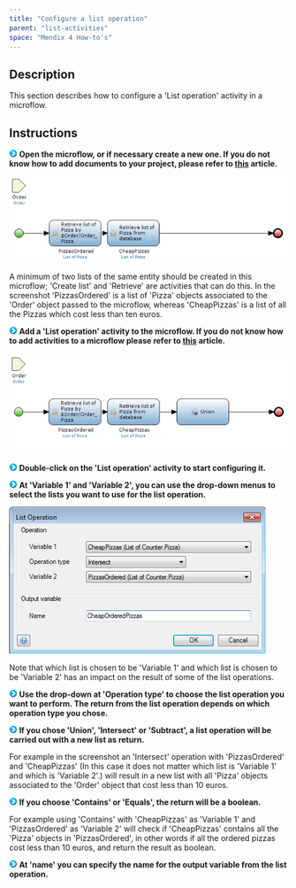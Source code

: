 ```yaml
---
title: "Configure a list operation"
parent: "list-activities"
space: "Mendix 4 How-to's"
---
```

## Description

This section describes how to configure a 'List operation' activity in a microflow.

## Instructions

![](attachments/819203/917932.png) **Open the microflow, or if necessary create a new one. If you do not know how to add documents to your project, please refer to [this](add-documents-to-a-module) article.**

![](attachments/2621594/2752772.png)

A minimum of two lists of the same entity should be created in this microflow; 'Create list' and 'Retrieve' are activities that can do this. In the screenshot 'PizzasOrdered' is a list of 'Pizza' objects associated to the 'Order' object passed to the microflow, whereas 'CheapPizzas' is a list of all the Pizzas which cost less than ten euros.

![](attachments/819203/917932.png) **Add a 'List operation' activity to the microflow. If you do not know how to add activities to a microflow please refer to [this](add-an-activity-to-a-microflow) article.**

![](attachments/2621594/2752912.png)

![](attachments/819203/917932.png) **Double-click on the 'List operation' activity to start configuring it.**

![](attachments/819203/917932.png) **At 'Variable 1' and 'Variable 2', you can use the drop-down menus to select the lists you want to use for the list operation.**

![](attachments/2621594/2752911.png)

Note that which list is chosen to be 'Variable 1' and which list is chosen to be 'Variable 2' has an impact on the result of some of the list operations.

![](attachments/819203/917932.png) **Use the drop-down at 'Operation type' to choose the list operation you want to perform. The return from the list operation depends on which operation type you chose.**

![](attachments/819203/917932.png) **If you chose 'Union', 'Intersect' or 'Subtract', a list operation will be carried out with a new list as return.**

For example in the screenshot an 'Intersect' operation with 'PizzasOrdered' and 'CheapPizzas' (In this case it does not matter which list is 'Variable 1' and which is 'Variable 2'.) will result in a new list with all 'Pizza' objects associated to the 'Order' object that cost less than 10 euros.

![](attachments/819203/917932.png) **If you choose 'Contains' or 'Equals', the return will be a boolean.**

For example using 'Contains' with 'CheapPizzas' as 'Variable 1' and 'PizzasOrdered' as 'Variable 2' will check if 'CheapPizzas' contains all the 'Pizza' objects in 'PizzasOrdered', in other words if all the ordered pizzas cost less than 10 euros, and return the result as boolean.

![](attachments/819203/917932.png) **At 'name' you can specify the name for the output variable from the list operation.**
